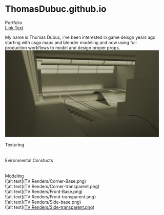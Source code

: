 # ThomasDubuc.github.io
Portfolio  <br/>
[Link Text](https://www.artstation.com/thomas_dubuc)<br/>

My name is Thomas Dubuc, i've been interested in game deisgn years ago starting with csgo maps and blender modeling and now using full production workflows to model and design proper props. 
![alt text](Factory-1-1.png)<br/>

Texturing<br/>
<br/>
<br/>
Evironmental Constucts<br/>
<br/>
<br/>
Modeling<br/>
![alt text](TV Renders/Corner-Base.png)<br/>
![alt text](TV Renders/Corner-transparent.png)<br/>
![alt text](TV Renders/Front-Base.png)<br/>
![alt text](TV Renders/Front-transparent.png)<br/>
![alt text](TV Renders/Side-base.png)<br/>
![alt text]([TV Renders/Side-transparent.png](https://github.com/Thomas-Dubuc/ThomasDubuc.github.io/blob/85d45ed8f824bd7e9e11497a1731192f8d8d7d53/TV%20Renders/Side-transparent.png))<br/>

